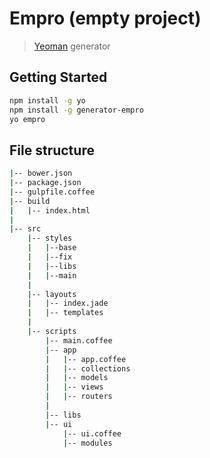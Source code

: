 # Empro (empty project)

> [Yeoman](http://yeoman.io) generator

## Getting Started

```bash
npm install -g yo
npm install -g generator-empro
yo empro
```

## File structure

```bash
|-- bower.json
|-- package.json
|-- gulpfile.coffee
|-- build
|   |-- index.html
|   
|-- src
    |-- styles
    |   |--base
    |   |--fix
    |   |--libs
    |   |--main
    |
    |-- layouts
    |   |-- index.jade
    |   |-- templates
    |
    |-- scripts
        |-- main.coffee
        |-- app
		|   |-- app.coffee
		|   |-- collections
		|   |-- models
		|   |-- views
		|   |-- routers
		|
        |-- libs
        |-- ui
        	|-- ui.coffee
        	|-- modules
```